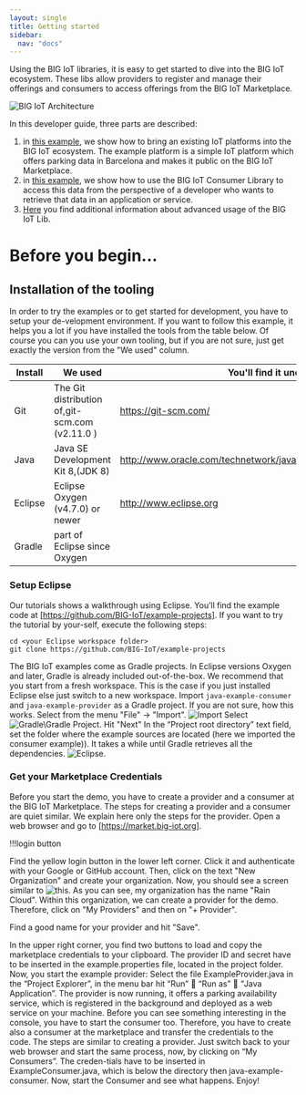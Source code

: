 ```yaml
---
layout: single
title: Getting started
sidebar: 
  nav: "docs"
---
```


Using the BIG IoT libraries, it is easy to get started to dive into the BIG IoT ecosystem. These libs allow providers to register and manage their offerings and consumers to access offerings from the BIG IoT Marketplace. 

![BIG IoT Architecture](../architecture.png)

In this developer guide, three parts are described:

1. in [this example](../providerPerspective), we show how to bring an existing IoT platforms into the BIG IoT ecosystem. The example platform is a simple IoT platform which offers parking data in Barcelona and makes it public on the BIG IoT Marketplace. 
1. in [this example](../consumerPerspective), we show how to use the BIG IoT Consumer Library to access this data from the perspective of a developer who wants to retrieve that data in an application or service.
1. [Here](../moreLibFunctionality) you find additional information about advanced usage of the BIG IoT Lib.

# Before you begin...

## Installation of the tooling
In order to try the examples or to get started for development, you have to setup your de-velopment environment. If you want to follow this example, it helps you a lot if you have installed the tools from the table below. Of course you can you use your own tooling, but if you are not sure, just get exactly the version from the "We used" column.

| Install | We used                                                                                                                                                                                             | You'll find it under...                                                 |
|---------|-----------------------------------------------------------------------------------------------------------------------------------------------------------------------------------------------------|-------------------------------------------------------------------------|
| Git     | The Git distribution of,git-scm.com (v2.11.0 )                                                                                                                                                      | https://git-scm.com/                                                    |
| Java    | Java SE Development Kit 8,(JDK 8)                                                                                                                                                                   | http://www.oracle.com/technetwork/java/javase/downloads/index.html      |
| Eclipse | Eclipse Oxygen (v4.7.0) or newer | http://www.eclipse.org                                                  |
| Gradle  | part of Eclipse since Oxygen |

### Setup Eclipse
Our tutorials shows a walkthrough using Eclipse. You’ll find the example code at [https://github.com/BIG-IoT/example-projects]. If you want to try the tutorial by your-self, execute the following steps:
```
cd <your Eclipse workspace folder> 
git clone https://github.com/BIG-IoT/example-projects  
```
The BIG IoT examples come as Gradle projects. In Eclipse versions Oxygen and later, Gradle is already included out-of-the-box. 
We recommend that you start from a fresh workspace. This is the case if you just installed Eclipse else just switch to a new workspace. 
Import `java-example-consumer` and `java-example-provider` as a Gradle project.
If you are not sure, how this works. Select from the menu "File" -> "Import".
 ![Import](../importGradle.png)
Select ![Gradle\Gradle Project](../importGradleProject.png).
Hit "Next"
In the “Project root directory” text field, set the folder where the example sources are located (here we imported the consumer example)). It takes a while until Gradle retrieves all the dependencies. ![Eclipse](../eclipseExampleProject.png).

### Get your Marketplace Credentials

Before you start the demo, you have to create a provider and a consumer at the BIG IoT Marketplace. The steps for creating a provider and a consumer are quiet similar. We explain here only the steps for the provider. 
Open a web browser and go to [https://market.big-iot.org]. 

!!!login button

Find the yellow login button in the lower left corner. Click it and authenticate with your Google or GitHub account. Then, click on the text "New Organization" and create your organization. Now, you should see a screen similar to ![this](../marketplace.png).
As you can see, my organization has the name "Rain Cloud". Within this organization, we can create a provider for the demo. Therefore, click on "My Providers" and then on "+ Provider".

Find a good name for your provider and hit "Save".

In the upper right corner, you find two buttons to load and copy the marketplace credentials to your clipboard.  The provider ID and secret have to be inserted in the example.properties file, located in the project folder.
Now, you start the example provider: Select the file ExampleProvider.java in the “Project Explorer”, in the menu bar hit “Run”  “Run as”  “Java Application”. The provider is now running, it offers a parking availability service, which is registered in the background and deployed as a web service on your machine.
Before you can see something interesting in the console, you have to start the consumer too. Therefore, you have to create also a consumer at the marketplace and transfer the credentials to the code. The steps are similar to creating a provider. Just switch back to your web browser and start the same process, now, by clicking on “My Consumers”. The creden-tials have to be inserted in ExampleConsumer.java, which is below the directory then java-example-consumer. 
Now, start the Consumer and see what happens. Enjoy!